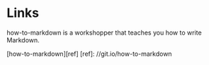 Links
===

how-to-markdown is a workshopper that teaches you how to write Markdown.

[how-to-markdown][ref]
[ref]: //git.io/how-to-markdown